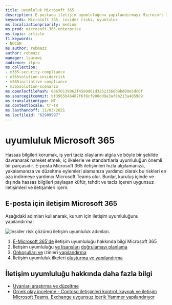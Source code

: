 ```yaml
---
title: uyumluluk Microsoft 365
description: E-postada iletişim uyumluluğunu yapılandırmayı Microsoft 365.
keywords: Microsoft 365, insider riski, uyumluluk
ms.localizationpriority: medium
ms.prod: microsoft-365-enterprise
ms.topic: article
f1.keywords:
- NOCSH
ms.author: robmazz
author: robmazz
manager: laurawi
audience: itpro
ms.collection:
- m365-security-compliance
- m365solution-insiderrisk
- m365initiative-compliance
- m365solution-scenario
ms.openlocfilehash: 68670139062f4589d61d32521568b9bd00e5dc0f
ms.sourcegitcommit: bf3965b46487f6f8cf900dd9a3af8b213a405989
ms.translationtype: MT
ms.contentlocale: tr-TR
ms.lasthandoff: 11/03/2021
ms.locfileid: "62989997"
---
```

# <a name="communication-compliance-in-microsoft-365"></a>uyumluluk Microsoft 365

Hassas bilgileri korumak, iş yeri taciz olaylarını algıla ve böyle bir şekilde davranarak hareket etmek, iç ilkelerle ve standartlarla uyumluluğun önemli bir parçasıdır. E-posta Microsoft 365 iletişimleri hızla algılamanıza, yakalamanıza ve düzeltme eylemleri alamanıza yardımcı olarak bu riskleri en aza indirmeye yardımcı Microsoft Teams olur. Bunlar, kuruluş içinde ve dışında hassas bilgileri paylaşan küfür, tehdit ve taciz içeren uygunsuz iletişimleri ve iletişimleri içerir.

## <a name="configure-communication-compliance-for-microsoft-365"></a>E-posta için iletişim Microsoft 365

Aşağıdaki adımları kullanarak, kurum için iletişim uyumluluğunu yapılandırma:

![Insider risk çözümü iletişim uyumluluk adımları.](../media/ir-solution-cc-steps.png)

1. [E-Microsoft 365'de](communication-compliance.md) iletişim uyumluluğu hakkında bilgi Microsoft 365
2. İletişim uyumluluğu [ve lisansları](communication-compliance-plan.md) [doğrulamayı planlama](communication-compliance-configure.md#subscriptions-and-licensing)
3. [Önkoşulları ve](communication-compliance-configure.md#step-2-required-enable-the-audit-log) izinleri [yapılandırma](communication-compliance-configure.md#step-1-required-enable-permissions-for-communication-compliance)
4. İletişim uyumluluk ilkeleri [oluşturma ve yapılandırma](communication-compliance-configure.md#step-5-required-create-a-communication-compliance-policy)

## <a name="more-information-about-communication-compliance"></a>İletişim uyumluluğu hakkında daha fazla bilgi

- [Uyarıları araştırma ve düzeltme](communication-compliance-investigate-remediate.md)
- [Örnek olay inceleme - Contoso iletişimleri kontrol, kaynak ve iletişim Microsoft Teams, Exchange uygunsuz içerik Yammer yapılandırıyor](communication-compliance-case-study.md)